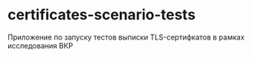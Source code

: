 # certificates-scenario-tests
Приложение по запуску тестов выписки TLS-сертифкатов в рамках исследования ВКР
